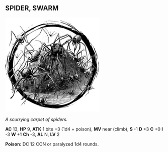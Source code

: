 ## SPIDER, SWARM

![](images/spider-swarm.webp)

_A scurrying carpet of spiders._

**AC** 13, **HP** 9, **ATK** 1 bite +3 (1d4 + poison), **MV** near (climb), **S** -1 **D** +3 **C** +0 **I** -3 **W** +1 **Ch** -3, **AL** N, **LV** 2

**Poison:** DC 12 CON or paralyzed 1d4 rounds.

